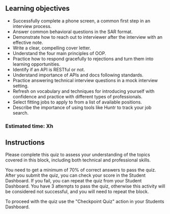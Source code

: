 # <Quiz title>

## Learning objectives
- Successfully complete a phone screen, a common first step in an interview process.
- Answer common behavioral questions in the SAR format.
- Demonstrate how to reach out to interviewer after the interview with an effective note.
- Write a clear, compelling cover letter.
- Understand the four main principles of OOP.
- Practice how to respond gracefully to rejections and turn them into learning opportunities.
- Identify if an API is RESTful or not.
- Understand importance of APIs and docs following standards.
- Practice answering technical interview questions in a mock interview setting.
- Refresh on vocabulary and techniques for introducing yourself with confidence and practice with different types of professionals.
- Select fitting jobs to apply to from a list of available positions.
- Describe the importance of using tools like Huntr to track your job search.



### Estimated time: Xh

## Instructions

Please complete this quiz to assess your understanding of the topics covered in this block, including both technical and professional skills.

You need to get a minimum of 70% of correct answers to pass the quiz. After you submit the quiz, you can check your score in the Student Dashboard. If you fail, you can repeat the quiz from your Student Dashboard. You have 3 attempts to pass the quiz, otherwise this activity will be considered not successful, and you will need to repeat the block.

To proceed with the quiz use the "Checkpoint Quiz" action in your Students Dashboard. 

